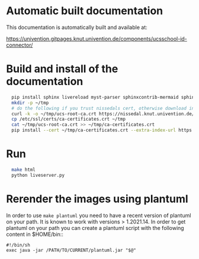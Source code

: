 # Automatic built documentation

This documentation is automatically built and available at:

https://univention.gitpages.knut.univention.de/components/ucsschool-id-connector/


# Build and install of the documentation

```bash
  pip install sphinx livereload myst-parser sphinxcontrib-mermaid sphinx-toolbox sphinx-copybutton
  mkdir -p ~/tmp
  # do the following if you trust nissedals cert, otherwise download in your browser
  curl -k -o ~/tmp/ucs-root-ca.crt https://nissedal.knut.univention.de/ucs-root-ca.crt
  cp /etc/ssl/certs/ca-certificates.crt ~/tmp
  cat ~/tmp/ucs-root-ca.crt >> ~/tmp/ca-certificates.crt
  pip install --cert ~/tmp/ca-certificates.crt --extra-index-url https://git.knut.univention.de/api/v4/projects/529/packages/pypi/simple univention-sphinx-book-theme

```

# Run
```bash
  make html
  python liveserver.py
```


# Rerender the images using plantuml

In order to use `make plantuml` you need to have a recent version of plantuml on your path. It is
known to work with versions  > 1.2021.14. In order to get plantuml on your path you can create a
plantuml script with the following content in $HOME/bin::

    #!/bin/sh
    exec java -jar /PATH/TO/CURRENT/plantuml.jar "$@"
